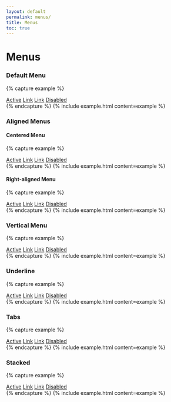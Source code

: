 ```yaml
---
layout: default
permalink: menus/
title: Menus
toc: true
---
```


# Menus

### Default Menu

{% capture example %}
<nav class="menu">
    <a class="active" href="#">Active</a>
    <a href="#">Link</a>
    <a href="#">Link</a>
    <a class="disabled" href="#">Disabled</a>
</nav>
{% endcapture %}
{% include example.html content=example %}

### Aligned Menus

#### Centered Menu

{% capture example %}
<nav class="menu center">
    <a class="active" href="#">Active</a>
    <a href="#">Link</a>
    <a href="#">Link</a>
    <a class="disabled" href="#">Disabled</a>
</nav>
{% endcapture %}
{% include example.html content=example %}

#### Right-aligned Menu

{% capture example %}
<nav class="menu right">
    <a class="active" href="#">Active</a>
    <a href="#">Link</a>
    <a href="#">Link</a>
    <a class="disabled" href="#">Disabled</a>
</nav>
{% endcapture %}
{% include example.html content=example %}


### Vertical Menu

{% capture example %}
<nav class="menu vertical">
    <a class="active" href="#">Active</a>
    <a href="#">Link</a>
    <a href="#">Link</a>
    <a class="disabled" href="#">Disabled</a>
</nav>
{% endcapture %}
{% include example.html content=example %}

### Underline

{% capture example %}
<nav class="menu underline">
    <a class="active" href="#">Active</a>
    <a href="#">Link</a>
    <a href="#">Link</a>
    <a class="disabled" href="#">Disabled</a>
</nav>
{% endcapture %}
{% include example.html content=example %}

### Tabs

{% capture example %}
<nav class="menu tabs">
    <a class="active" href="#">Active</a>
    <a href="#">Link</a>
    <a href="#">Link</a>
    <a class="disabled" href="#">Disabled</a>
</nav>
{% endcapture %}
{% include example.html content=example %}

### Stacked

{% capture example %}
<nav class="menu stacked">
    <a class="active" href="#">Active</a>
    <a href="#">Link</a>
    <a href="#">Link</a>
    <a class="disabled" href="#">Disabled</a>
</nav>
{% endcapture %}
{% include example.html content=example %}
